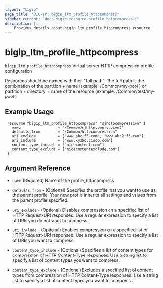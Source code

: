 ```yaml
---
layout: "bigip"
page_title: "BIG-IP: bigip_ltm_profile_httpcompress"
sidebar_current: "docs-bigip-resource-profile_httpcompress-x"
description: |-
    Provides details about bigip_ltm_profile_httpcompress resource
---
```


# bigip\_ltm\_profile_httpcompress

`bigip_ltm_profile_httpcompress`  Virtual server HTTP compression profile configuration

Resources should be named with their "full path". The full path is the combination of the partition + name (example: /Common/my-pool ) or  partition + directory + name of the resource  (example: /Common/test/my-pool )

## Example Usage


```hcl
 resource "bigip_ltm_profile_httpcompress" "sjhttpcompression" {
   name                 = "/Common/sjhttpcompression2"
   defaults_from        = "/Common/httpcompression"
   uri_exclude          = ["www.abc.f5.com", "www.abc2.f5.com"]
   uri_include          = ["www.xyzbc.cisco.com"]
   content_type_include = ["nicecontent.com"]
   content_type_exclude = ["nicecontentexclude.com"]
 }

```      

## Argument Reference

* `name` (Required) Name of the profile_httpcompress

* `defaults_from` - (Optional) Specifies the profile that you want to use as the parent profile. Your new profile inherits all settings and values from the parent profile specified.

* `uri_exclude`  - (Optional) Disables compression on a specified list of HTTP Request-URI responses. Use a regular expression to specify a list of URIs you do not want to compress.

* `uri_include`  - (Optional) Enables compression on a specified list of HTTP Request-URI responses. Use a regular expression to specify a list of URIs you want to compress.

* `content_type_include` - (Optional) Specifies a list of content types for compression of HTTP Content-Type responses. Use a string list to specify a list of content types you want to compress.

* `content_type_exclude` - (Optional) Excludes a specified list of content types from compression of HTTP Content-Type responses. Use a string list to specify a list of content types you want to compress.
